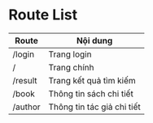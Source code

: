 # Route List
|Route|Nội dung|
|---|---|
|/login|Trang login   |
|/|Trang chính|
|/result|Trang kết quả tìm kiếm|
|/book|Thông tin sách chi tiết|
|/author|Thông tin tác giả chi tiết|
